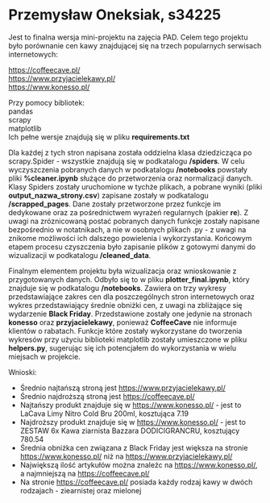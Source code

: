 # Przemysław Oneksiak, s34225

Jest to finalna wersja mini-projektu na zajęcia PAD. 
Celem tego projektu było porównanie cen kawy znajdującej się na trzech popularnych serwisach internetowych: 

https://coffeecave.pl/  
https://www.przyjacielekawy.pl/  
https://www.konesso.pl/

Przy pomocy bibliotek:  
pandas  
scrapy  
matplotlib  
Ich pełne wersje znajdują się w pliku **requirements.txt**

Dla każdej z tych stron napisana została oddzielna klasa dziedzicząca po scrapy.Spider - wszystkie znajdują się w 
podkatalogu **/spiders**. W celu wyczyszczenia pobranych danych w podkatalogu **/notebooks** powstały pliki **%cleaner.ipynb** 
służące do przetworzenia oraz normalizacji danych. Klasy Spiders zostały uruchomione w tychże plikach, a pobrane wyniki
(pliki **output_nazwa_strony.csv**) zapisane zostały w podkatalogu **/scrapped_pages**. Dane zostały przetworzone przez funkcje 
im dedykowane oraz za pośrednictwem wyrażeń regularnych (pakier **re**). Z uwagi na zróznicowaną postać pobranych danych
funkcje zostały napisane bezpośrednio w notatnikach, a nie w osobnych plikach .py - z uwagi na znikome możliwości ich 
dalszego powielenia i wykorzystania. Końcowym etapem procesu czyszczenia było zapisanie plików z gotowymi danymi do
wizualizacji w podkatalogu **/cleaned_data**.

Finalnym elementem projektu była wizualizacja oraz wnioskowanie z przygotowanych danych. Odbyło się to w pliku
**plotter_final.ipynb**, który znajduje się w podkatalogu **/notebooks**. Zawiera on trzy wykresy przedstawiające zakres cen 
dla poszczególnych stron internetowych oraz wykres przedstawiający średnie obniżki cen, z uwagi na zbliżające się wydarzenie
**Black Friday**. Przedstawione zostały one jedynie na stronach **konesso** oraz **przyjacielekawy**, ponieważ **CoffeeCave**
nie informuje klientów o rabatach. Funkcje które zostały wykorzystane do tworzenia wykresów przy użyciu biblioteki 
matplotlib zostały umieszczone w pliku **helpers.py**, sugerując się ich potencjałem do wykorzystania w wielu miejsach w 
projekcie. 

Wnioski:
- Średnio najtańszą stroną jest https://www.przyjacielekawy.pl/
- Średnio najdroższą stroną jest https://coffeecave.pl/  
- Najtańszy produkt znajduje się w https://www.konesso.pl/ - jest to LaCava Limy Nitro Cold Bru 200ml, kosztująca 7.19
- Najdroższy produkt znajduje się w https://www.konesso.pl/ - jest to ZESTAW 6x Kawa ziarnista Bazzara DODICIGRANCRU, kosztujący 780.54
- Średnia obniżka cen związana z Black Friday jest większa na stronie https://www.konesso.pl/ niż na https://www.przyjacielekawy.pl/
- Największą ilość artykułów można znaleźc na https://www.konesso.pl/, a najmniejszą na https://coffeecave.pl/  
- Na stronie https://coffeecave.pl/ posiada każdy rodzaj kawy w dwóch rodzajach - ziearnistej oraz mielonej



